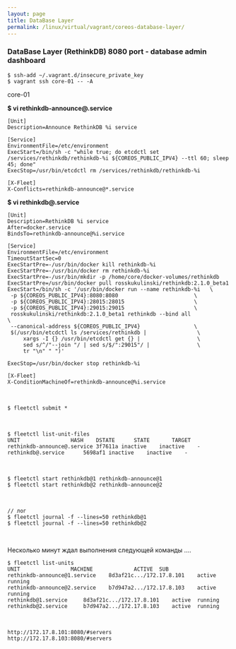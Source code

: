 ```yaml
---
layout: page
title: DataBase Layer
permalink: /linux/virtual/vagrant/coreos-database-layer/
---
```



### DataBase Layer (RethinkDB) 8080 port - database admin dashboard


    $ ssh-add ~/.vagrant.d/insecure_private_key
    $ vagrant ssh core-01 -- -A


core-01


 **$ vi rethinkdb-announce@.service**

    [Unit]
    Description=Announce RethinkDB %i service

    [Service]
    EnvironmentFile=/etc/environment
    ExecStart=/bin/sh -c "while true; do etcdctl set /services/rethinkdb/rethinkdb-%i ${COREOS_PUBLIC_IPV4} --ttl 60; sleep 45; done"
    ExecStop=/usr/bin/etcdctl rm /services/rethinkdb/rethinkdb-%i

    [X-Fleet]
    X-Conflicts=rethinkdb-announce@*.service


 **$ vi rethinkdb@.service**

    [Unit]
    Description=RethinkDB %i service
    After=docker.service
    BindsTo=rethinkdb-announce@%i.service

    [Service]
    EnvironmentFile=/etc/environment
    TimeoutStartSec=0
    ExecStartPre=-/usr/bin/docker kill rethinkdb-%i
    ExecStartPre=-/usr/bin/docker rm rethinkdb-%i
    ExecStartPre=-/usr/bin/mkdir -p /home/core/docker-volumes/rethinkdb
    ExecStartPre=/usr/bin/docker pull rosskukulinski/rethinkdb:2.1.0_beta1
    ExecStart=/bin/sh -c '/usr/bin/docker run --name rethinkdb-%i   \
     -p ${COREOS_PUBLIC_IPV4}:8080:8080                        \
     -p ${COREOS_PUBLIC_IPV4}:28015:28015                      \
     -p ${COREOS_PUBLIC_IPV4}:29015:29015                      \
     rosskukulinski/rethinkdb:2.1.0_beta1 rethinkdb --bind all                  \
     --canonical-address ${COREOS_PUBLIC_IPV4}                 \
     $(/usr/bin/etcdctl ls /services/rethinkdb |                \
         xargs -I {} /usr/bin/etcdctl get {} |                  \
         sed s/^/"--join "/ | sed s/$/":29015"/ |               \
         tr "\n" " ")'

    ExecStop=/usr/bin/docker stop rethinkdb-%i

    [X-Fleet]
    X-ConditionMachineOf=rethinkdb-announce@%i.service


<br/>

    $ fleetctl submit *


<br/>

    $ fleetctl list-unit-files
    UNIT				HASH	DSTATE		STATE		TARGET
    rethinkdb-announce@.service	3f7611a	inactive	inactive	-
    rethinkdb@.service		5698af1	inactive	inactive	-


<br/>

    $ fleetctl start rethinkdb@1 rethinkdb-announce@1
    $ fleetctl start rethinkdb@2 rethinkdb-announce@2


<br/>

    // лог
    $ fleetctl journal -f --lines=50 rethinkdb@1
    $ fleetctl journal -f --lines=50 rethinkdb@2

<br/>

Несколько минут ждал выполнения следующей команды ....

    $ fleetctl list-units
    UNIT				MACHINE				ACTIVE	SUB
    rethinkdb-announce@1.service	8d3af21c.../172.17.8.101	active	running
    rethinkdb-announce@2.service	b7d947a2.../172.17.8.103	active	running
    rethinkdb@1.service		8d3af21c.../172.17.8.101	active	running
    rethinkdb@2.service		b7d947a2.../172.17.8.103	active	running




<br/>

    http://172.17.8.101:8080/#servers
    http://172.17.8.103:8080/#servers
